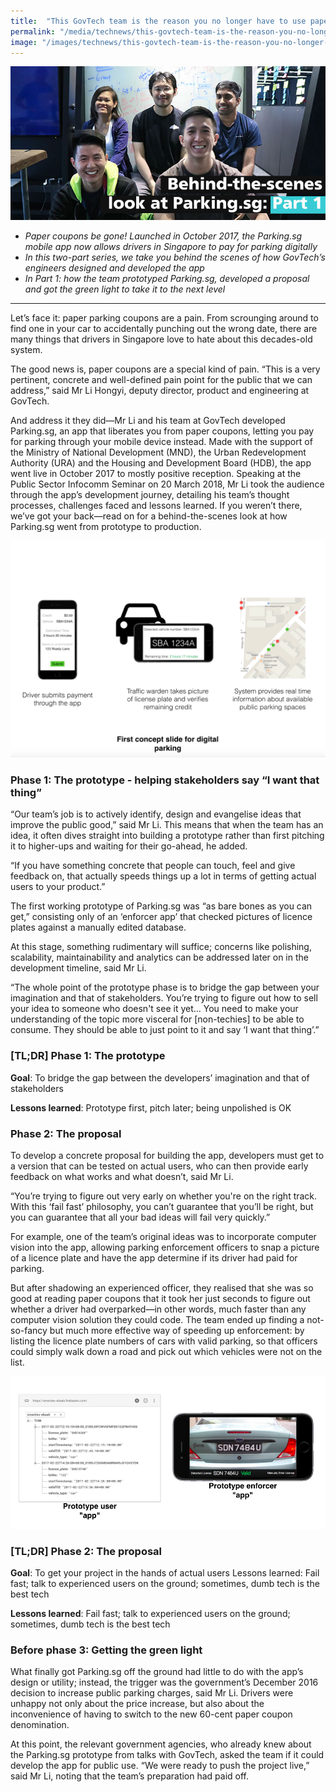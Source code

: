 ```yaml
---
title:  "This GovTech team is the reason you no longer have to use paper parking coupons"
permalink: "/media/technews/this-govtech-team-is-the-reason-you-no-longer-have-to-use-paper-parking-coupons"
image: "/images/technews/this-govtech-team-is-the-reason-you-no-longer-have-to-use-paper-parking-coupons-part-1.png"
---
```


![this govtech team is the reason you no longer have to use paper parking coupons](/images/technews/this-govtech-team-is-the-reason-you-no-longer-have-to-use-paper-parking-coupons-part-1.png)

* *Paper coupons be gone! Launched in October 2017, the Parking.sg mobile app now allows drivers in Singapore to pay for parking digitally* 
* *In this two-part series, we take you behind the scenes of how GovTech’s engineers designed and developed the app* 
* *In Part 1: how the team prototyped Parking.sg, developed a proposal and got the green light to take it to the next level*

---

Let’s face it: paper parking coupons are a pain. From scrounging around to find one in your car to accidentally punching out the wrong date, there are many things that drivers in Singapore love to hate about this decades-old system.   

The good news is, paper coupons are a special kind of pain. “This is a very pertinent, concrete and well-defined pain point for the public that we can address,” said Mr Li Hongyi, deputy director, product and engineering at GovTech. 

And address it they did—Mr Li and his team at GovTech developed Parking.sg, an app that liberates you from paper coupons, letting you pay for parking through your mobile device instead. Made with the support of the Ministry of National Development (MND), the Urban Redevelopment Authority (URA) and the Housing and Development Board (HDB), the app went live in October 2017 to mostly positive reception.  Speaking at the Public Sector Infocomm Seminar on 20 March 2018, Mr Li took the audience through the app’s development journey, detailing his team’s thought processes, challenges faced and lessons learned. If you weren’t there, we’ve got your back—read on for a behind-the-scenes look at how Parking.sg went from prototype to production.
 
![this govtech team is the reason you no longer have to use paper parking coupons](/images/technews/this-govtech-team-is-the-reason-you-no-longer-have-to-use-paper-parking-coupons-part-2.png)

### **Phase 1: The prototype  -  helping stakeholders say “I want that thing”**
“Our team’s job is to actively identify, design and evangelise ideas that improve the public good,” said Mr Li. This means that when the team has an idea, it often dives straight into building a prototype rather than first pitching it to higher-ups and waiting for their go-ahead, he added. 

“If you have something concrete that people can touch, feel and give feedback on, that actually speeds things up a lot in terms of getting actual users to your product.” 

The first working prototype of Parking.sg was “as bare bones as you can get,” consisting only of an ‘enforcer app’ that checked pictures of licence plates against a manually edited database. 

At this stage, something rudimentary will suffice; concerns like polishing, scalability, maintainability and analytics can be addressed later on in the development timeline, said Mr Li.

“The whole point of the prototype phase is to bridge the gap between your imagination and that of stakeholders. You’re trying to figure out how to sell your idea to someone who doesn't see it yet… You need to make your understanding of the topic more visceral for [non-techies] to be able to consume. They should be able to just point to it and say ‘I want that thing’.”

### **[TL;DR] Phase 1: The prototype**
**Goal**: To bridge the gap between the developers’ imagination and that of stakeholders

**Lessons learned**: Prototype first, pitch later; being unpolished is OK 

### **Phase 2: The proposal**
To develop a concrete proposal for building the app, developers must get to a version that can be tested on actual users, who can then provide early feedback on what works and what doesn’t, said Mr Li.

“You’re trying to figure out very early on whether you're on the right track. With this ‘fail fast’ philosophy, you can’t guarantee that you’ll be right, but you can guarantee that all your bad ideas will fail very quickly.”

For example, one of the team’s original ideas was to incorporate computer vision into the app, allowing parking enforcement officers to snap a picture of a licence plate and have the app determine if its driver had paid for parking. 

But after shadowing an experienced officer, they realised that she was so good at reading paper coupons that it took her just seconds to figure out whether a driver had overparked—in other words, much faster than any computer vision solution they could code. The team ended up finding a not-so-fancy but much more effective way of speeding up enforcement: by listing the licence plate numbers of cars with valid parking, so that officers could simply walk down a road and pick out which vehicles were not on the list. 
 
![this govtech team is the reason you no longer have to use paper parking coupons](/images/technews/this-govtech-team-is-the-reason-you-no-longer-have-to-use-paper-parking-coupons-part-3.png)
 
### **[TL;DR] Phase 2: The proposal**
**Goal**: To get your project in the hands of actual users Lessons learned: Fail fast; talk to experienced users on the ground; sometimes, dumb tech is the best tech

**Lessons learned**: Fail fast; talk to experienced users on the ground; sometimes, dumb tech is the best tech

### **Before phase 3: Getting the green light**
What finally got Parking.sg off the ground had little to do with the app’s design or utility; instead, the trigger was the government’s December 2016 decision to increase public parking charges, said Mr Li. Drivers were unhappy not only about the price increase, but also about the inconvenience of having to switch to the new 60-cent paper coupon denomination. 

At this point, the relevant government agencies, who already knew about the Parking.sg prototype from talks with GovTech, asked the team if it could develop the app for public use. “We were ready to push the project live,” said Mr Li, noting that the team’s preparation had paid off.   
